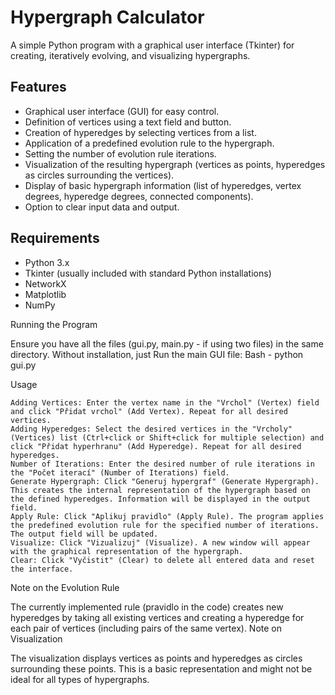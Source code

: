# Hypergraph Calculator

A simple Python program with a graphical user interface (Tkinter) for creating, iteratively evolving, and visualizing hypergraphs.

## Features

* Graphical user interface (GUI) for easy control.
* Definition of vertices using a text field and button.
* Creation of hyperedges by selecting vertices from a list.
* Application of a predefined evolution rule to the hypergraph.
* Setting the number of evolution rule iterations.
* Visualization of the resulting hypergraph (vertices as points, hyperedges as circles surrounding the vertices).
* Display of basic hypergraph information (list of hyperedges, vertex degrees, hyperedge degrees, connected components).
* Option to clear input data and output.

## Requirements

* Python 3.x
* Tkinter (usually included with standard Python installations)
* NetworkX
* Matplotlib
* NumPy

Running the Program

Ensure you have all the files (gui.py, main.py - if using two files) in the same directory. Without installation, just Run the main GUI file:
Bash - python gui.py


Usage

    Adding Vertices: Enter the vertex name in the "Vrchol" (Vertex) field and click "Přidat vrchol" (Add Vertex). Repeat for all desired vertices.
    Adding Hyperedges: Select the desired vertices in the "Vrcholy" (Vertices) list (Ctrl+click or Shift+click for multiple selection) and click "Přidat hyperhranu" (Add Hyperedge). Repeat for all desired hyperedges.
    Number of Iterations: Enter the desired number of rule iterations in the "Počet iterací" (Number of Iterations) field.
    Generate Hypergraph: Click "Generuj hypergraf" (Generate Hypergraph). This creates the internal representation of the hypergraph based on the defined hyperedges. Information will be displayed in the output field.
    Apply Rule: Click "Aplikuj pravidlo" (Apply Rule). The program applies the predefined evolution rule for the specified number of iterations. The output field will be updated.
    Visualize: Click "Vizualizuj" (Visualize). A new window will appear with the graphical representation of the hypergraph.
    Clear: Click "Vyčistit" (Clear) to delete all entered data and reset the interface.

Note on the Evolution Rule

The currently implemented rule (pravidlo in the code) creates new hyperedges by taking all existing vertices and creating a hyperedge for each pair of vertices (including pairs of the same vertex).
Note on Visualization

The visualization displays vertices as points and hyperedges as circles surrounding these points. This is a basic representation and might not be ideal for all types of hypergraphs.
